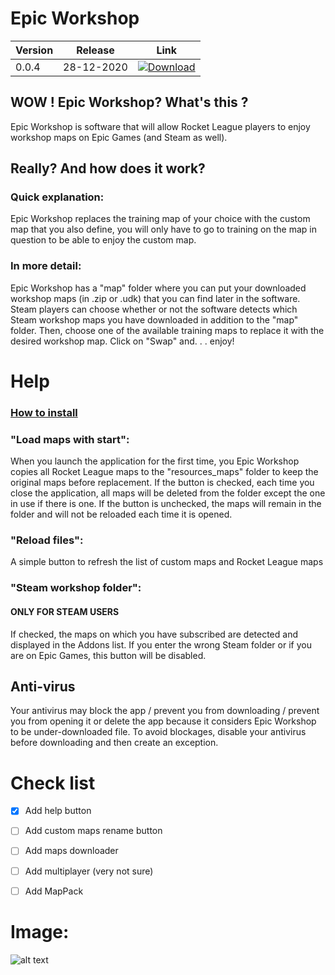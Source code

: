 # Epic Workshop


| Version | Release | Link |
|-|-|-|
| 0.0.4 | 28-12-2020 | [![Download](https://img.shields.io/badge/Download-v0.0.4-blue?style=flat-square)](https://github.com/Naaikho/epicworkshop-compiled/archive/0.0.4.zip) |

## WOW ! Epic Workshop? What's this ?

Epic Workshop is software that will allow Rocket League players to enjoy workshop maps on Epic Games (and Steam as well).

## Really? And how does it work?

### Quick explanation:
Epic Workshop replaces the training map of your choice with the custom map that you also define, you will only have to go to training on the map in question to be able to enjoy the custom map.

### In more detail:
Epic Workshop has a "map" folder where you can put your downloaded workshop maps (in .zip or .udk) that you can find later in the software.
Steam players can choose whether or not the software detects which Steam workshop maps you have downloaded in addition to the "map" folder.
Then, choose one of the available training maps to replace it with the desired workshop map.
Click on "Swap" and. . .
enjoy!



# Help


### [How to install](https://github.com/Naaikho/epicworkshop-compiled/blob/main/How%20to%20install.md)



### "Load maps with start":
When you launch the application for the first time, you Epic Workshop copies all Rocket League maps to the "resources_maps" folder to keep the original maps before replacement.
If the button is checked, each time you close the application, all maps will be deleted from the folder except the one in use if there is one.
If the button is unchecked, the maps will remain in the folder and will not be reloaded each time it is opened.


### "Reload files":
A simple button to refresh the list of custom maps and Rocket League maps


### "Steam workshop folder":
#### ONLY FOR STEAM USERS
If checked, the maps on which you have subscribed are detected and displayed in the Addons list.
If you enter the wrong Steam folder or if you are on Epic Games, this button will be disabled.


## Anti-virus
Your antivirus may block the app / prevent you from downloading / prevent you from opening it or delete the app because it considers Epic Workshop to be under-downloaded file.
To avoid blockages, disable your antivirus before downloading and then create an exception.


# Check list


- [X] Add help button
- [ ] Add custom maps rename button
- [ ] Add maps downloader
- [ ] Add multiplayer (very not sure)
- [ ] Add MapPack



# Image:

![alt text](https://user-images.githubusercontent.com/62458713/103048507-1d59db00-458f-11eb-86d7-8c278df25c82.png)
